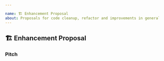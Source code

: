 ```yaml
---

name: 🏗 Enhancement Proposal
about: Proposals for code cleanup, refactor and improvements in general
---
```


## 🏗 Enhancement Proposal

<!--- A clear and concise description for your idea --->

### Pitch

<!--- How will this refactor improve contributors' lives? Input as many details as possible! --->
